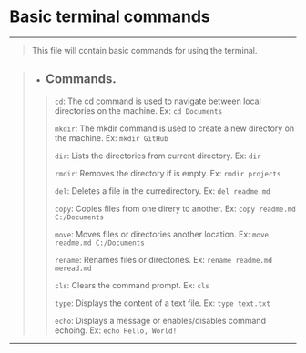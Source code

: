 # Basic terminal commands

---

> This file will contain basic commands for using the terminal.

> - ## Commands.
>> `cd`: The cd command is used to navigate between local directories on the machine. Ex: `cd Documents`
>>
>>`mkdir`: The mkdir command is used to create a new directory on the machine. Ex: `mkdir GitHub`
>>
>>`dir`: Lists the directories from  current directory. Ex: `dir`
>>
>>`rmdir`: Removes the directory if is empty. Ex: `rmdir projects`
>>
>>`del`: Deletes a file in the curredirectory. Ex: `del readme.md`
>>
>>`copy`: Copies files from one direry to another. Ex: `copy readme.md C:/Documents`
>>
>>`move`: Moves files or directories another location. Ex: `move readme.md C:/Documents`
>>
>>`rename`: Renames files or directories. Ex: `rename readme.md meread.md`
>>
>>`cls`: Clears the command prompt. Ex: `cls`
>>
>>`type`: Displays the content of a text file. Ex: `type text.txt`
>>
>>`echo`: Displays a message or enables/disables command echoing. Ex: `echo Hello, World!`
>>

---
